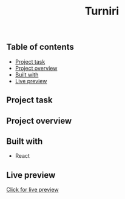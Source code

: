 
<h1 align="center">
  Turniri
</h1>
<br>


## Table of contents
- [Project task](#project-task)
- [Project overview](#project-overview)
- [Built with](#built-with)
- [Live preview](#live-preview)


## Project task



## Project overview



## Built with
- React
 
## Live preview
[Click for live preview]()
